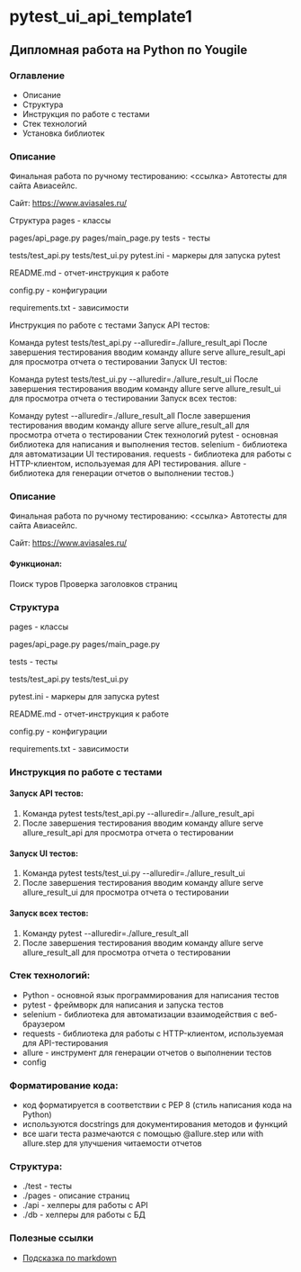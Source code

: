 # pytest_ui_api_template1

## Дипломная работа на Python по Yougile

### Оглавление
- Описание
- Структура
- Инструкция по работе с тестами
- Стек технологий
- Установка библиотек

### Описание
Финальная работа по ручному тестированию: <ссылка> Автотесты для сайта Авиасейлс.

Сайт: https://www.aviasales.ru/

Структура
pages - классы

pages/api_page.py
pages/main_page.py
tests - тесты

tests/test_api.py
tests/test_ui.py
pytest.ini - маркеры для запуска pytest

README.md - отчет-инструкция к работе

config.py - конфигурации

requirements.txt - зависимости

Инструкция по работе с тестами
Запуск API тестов:

Команда pytest tests/test_api.py --alluredir=./allure_result_api
После завершения тестирования вводим команду allure serve allure_result_api для просмотра отчета о тестировании
Запуск UI тестов:

Команда pytest tests/test_ui.py --alluredir=./allure_result_ui
После завершения тестирования вводим команду allure serve allure_result_ui для просмотра отчета о тестировании
Запуск всех тестов:

Команду pytest --alluredir=./allure_result_all
После завершения тестирования вводим команду allure serve allure_result_all для просмотра отчета о тестировании
Стек технологий
pytest - основная библиотека для написания и выполнения тестов.
selenium - библиотека для автоматизации UI тестирования.
requests - библиотека для работы с HTTP-клиентом, используемая для API тестирования.
allure - библиотека для генерации отчетов о выполнении тестов.)

### Описание
Финальная работа по ручному тестированию: <ссылка> Автотесты для сайта Авиасейлс.

Сайт: https://www.aviasales.ru/

#### Функционал:
Поиск туров
Проверка заголовков страниц

### Структура
pages - классы

pages/api_page.py
pages/main_page.py

tests - тесты

tests/test_api.py
tests/test_ui.py

pytest.ini - маркеры для запуска pytest

README.md - отчет-инструкция к работе

config.py - конфигурации

requirements.txt - зависимости

### Инструкция по работе с тестами
#### Запуск API тестов:

1. Команда pytest tests/test_api.py --alluredir=./allure_result_api
2. После завершения тестирования вводим команду allure serve allure_result_api для просмотра отчета о тестировании

#### Запуск UI тестов:

1. Команда pytest tests/test_ui.py --alluredir=./allure_result_ui
2. После завершения тестирования вводим команду allure serve allure_result_ui для просмотра отчета о тестировании

#### Запуск всех тестов:

1. Команду pytest --alluredir=./allure_result_all
2. После завершения тестирования вводим команду allure serve allure_result_all для просмотра отчета о тестировании

### Стек технологий:
- Python - основной язык программирования для написания тестов
- pytest - фреймворк для написания и запуска тестов
- selenium - библиотека для автоматизации взаимодействия с веб-браузером
- requests - библиотека для работы с HTTP-клиентом, используемая для API-тестирования
- allure - инструмент для генерации отчетов о выполнении тестов
- config

### Форматирование кода:
- код форматируется в соответствии с PEP 8 (стиль написания кода на Python)
- используются docstrings для документирования методов и функций
- все шаги теста размечаются с помощью @allure.step или with allure.step для улучшения читаемости отчетов

### Структура:
- ./test - тесты
- ./pages - описание страниц
- ./api - хелперы для работы с API
- ./db - хелперы для работы с БД

### Полезные ссылки
- [Подсказка по markdown](https://www.markdownguide.org/basic-syntax/)
